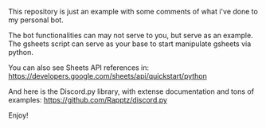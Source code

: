 This repository is just an example with some comments of what i've done to my personal bot.

The bot functionalities can may not serve to you, but serve as an example. The gsheets script can serve as your base to start manipulate gsheets via python.

You can also see Sheets API references in: https://developers.google.com/sheets/api/quickstart/python

And here is the Discord.py library, with extense documentation and tons of examples: https://github.com/Rapptz/discord.py


Enjoy!
